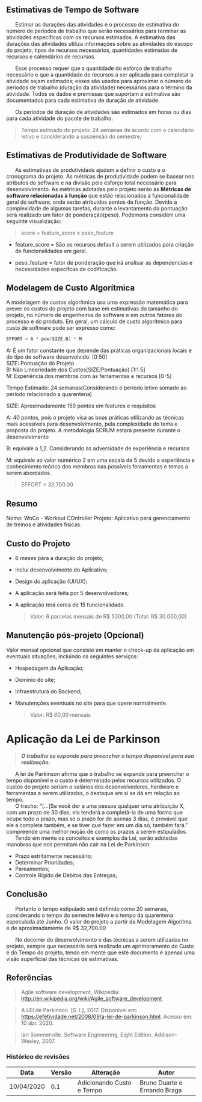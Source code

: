 ## Estimativas de Tempo de Software
&nbsp;&nbsp;&nbsp;&nbsp;&nbsp;&nbsp;Estimar as durações das atividades é o processo de estimativa do número de períodos
de trabalho que serão necessários para terminar as atividades específicas com os recursos estimados. A estimativa das durações das atividades utiliza informações sobre as atividades do escopo do projeto, tipos de recursos necessários, quantidades estimadas de recursos e calendários de recursos.

&nbsp;&nbsp;&nbsp;&nbsp;&nbsp;&nbsp;Esse processo requer que a quantidade do esforço de trabalho necessário e que a quantidade de recursos a ser aplicada para completar a atividade sejam estimados; esses são usados para aproximar o número de períodos de trabalho (duração da atividade) necessários para o término da atividade. Todos os dados e premissas que suportam a estimativa são documentados para cada estimativa de duração de atividade.

&nbsp;&nbsp;&nbsp;&nbsp;&nbsp;&nbsp;Os períodos de duração de atividades são estimados em horas ou dias para cada
atividade do pacote de trabalho.

> Tempo estimado do projeto: 24 semanas de acordo com o calendário letivo e considerando a suspensão do semestre;

## Estimativas de Produtividade de Software
&nbsp;&nbsp;&nbsp;&nbsp;&nbsp;&nbsp;As estimativas de produtividade ajudam a definir o custo e o cronograma do projeto. As métricas de produtividade podem se basear nos atributos do software e na divisão pelo esforço total necessário para desenvolvimento. As métricas adotadas pelo projeto serão as **Métricas de software relacionadas à função** que estão relacionados à funcionalidade geral do software, onde serão atribuidos pontos de função. Devido a complexidade de algumas tarefas, durante o levantamento da pontuação será realizado um fator de ponderação(peso). Podemons considerr uma seguinte visualização:

> score = feature_score x peso_feature

* feature_score = São os recursos default a serem utilizados para criação de funcionalidades em geral.

* peso_feature = fator de ponderação que irá analisar as dependencias e necessidades específcas de codificação.

## Modelagem de Custo Algorítmica

A modelagem de custos algorítmica usa uma expressão matemática para prever os custos do projeto com base em estimativas do tamanho do projeto, no número de engenheiros de software e em outros fatores do processo e do produto. Em geral, um cálculo de custo algorítmico para custo de software pode ser expresso como:

```C++
EFFORT = A * pow(SIZE,B) * M
```

A: É um fator constante que depende das práticas organizacionais locais e do tipo de software desenvolvido. [0:50]<br>
SIZE: Pontuação do Projeto<br>
B:  Não Lineariedade dos Custos(SIZE/Pontuação) [1:1.5] <br>
M: Experiência dos membros com as ferramentas e recursos [0-5]<br>


Tempo Estimado: 24 semanas(Considerando o período letivo somado ao período relacionado a quarentena)<br>

SIZE: Aproximadamente 150 pontos em features e requisitos<br>

A: 40 pontos, pois o projeto visa as boas práticas utilizando as técnicas mais acessíveis para desenvolvimento, pela complexidade do tema e proposta do projeto. A metodologia SCRUM estará presente durante o desenvolvimento <br>

B: equivale a 1,2. Considerando as adversidade de experiência e recursos<br>

M: equivale ao valor numérico 2 em uma escala de 5 devido a experiência e conhecimento teórico dos membros nas possíveis ferramentas e temas a serem abordados.

> EFFORT = 32,700.00

## Resumo

Nome: WoCo - Workout COntroller
Projeto: Aplicativo para gerenciamento de treinos e atividades físicas.

## Custo do Projeto
* 6 meses para a duração do projeto;
* Inclui desenvolvimento do Aplicativo;
* Design do aplicação (UI/UX);
* A aplicação será feita por 5 desenvolvedores;
* A aplicação terá cerca de 15 funcionalidade.

	> Valor: 6 parcelas mensais de R$ 5000,00 (Total: R$ 30.000,00)



## Manutenção pós-projeto (Opcional)
Valor mensal opcional que consiste em manter o check-up da aplicação em eventuais situações, incluindo os seguintes serviços: 

* Hospedagem da Aplicação;
* Domínio do site;
* Infraestrutura do Backend;
* Manutenções eventuais no site para que opere normalmente.

	> Valor: R$ 60,00 mensais<br>


# Aplicação da Lei de Parkinson

> ***O trabalho se expande para preencher o tempo disponível para sua realização.***

&nbsp;&nbsp;&nbsp;&nbsp;&nbsp;&nbsp;A lei de Parkinson afirma que o trabalho se expande para preencher o tempo disponível e o custo é determinado pelos recursos utilizados. O custos do projeto seriam o salários dos desenvolvedores, hardware e ferramentas a serem utilizadas, o destaque em si se dá em relação ao tempo.<br>
&nbsp;&nbsp;&nbsp;&nbsp;&nbsp;&nbsp;O trecho: "[...]Se você der a uma pessoa qualquer uma atribuição X, com um prazo de 30 dias, ela tenderá a completá-la de uma forma que ocupe todo o prazo, mas se o prazo for de apenas 3 dias, é provável que ele a complete também, e se tiver que fazer em um dia só, também fará." compreende uma melhor noção de como os prazos a serem estipulados. <br/>&nbsp;&nbsp;&nbsp;&nbsp;&nbsp;&nbsp;Tendo em mente os conceitos e exemplos da Lei, serão adotadas manobras que nos permitam não cair na Lei de Parkinson:<br/>
* Prazo estritamente necessário;
* Determinar Prioridades;
* Pareamentos;
* Controle Rígido de Débitos das Entregas;

## Conclusão
&nbsp;&nbsp;&nbsp;&nbsp;&nbsp;&nbsp;Portanto o tempo estipulado será definido como 20 semanas, considerando o tempo do semestre letivo e o tempo da quarentena especulada até Junho. O valor do projeto a partir da Modelagem Algorítma é de aproximadamente de R$ 32,700.00<br>

&nbsp;&nbsp;&nbsp;&nbsp;&nbsp;&nbsp;No decorrer do desenvolvimento e das técnicas a serem utilizadas no projeto, sempre que necessário será realizado um aprimoramento do Custo e do Tempo do projeto, tendo em mente que este documento é apenas uma visão superficial das técnicas de estimativas.


## Referências
>  Agile software development, Wikipedia: http://en.wikipedia.org/wiki/Agile_software_development



> A LEI de Parkinson. [S. l.], 2017. Disponível em: https://efetividade.net/2008/09/a-lei-de-parkinson.html. Acesso em: 10 abr. 2020.

> Ian Sommerville. Software Engineering, Eight Edition. Addison-Wesley, 2007.



### Histórico de revisões
|Data|Versão|Alteração|Autor|
|----|------|---------|-----|
|10/04/2020|0.1|Adicionando Custo e Tempo|Bruno Duarte e Ernando Braga|